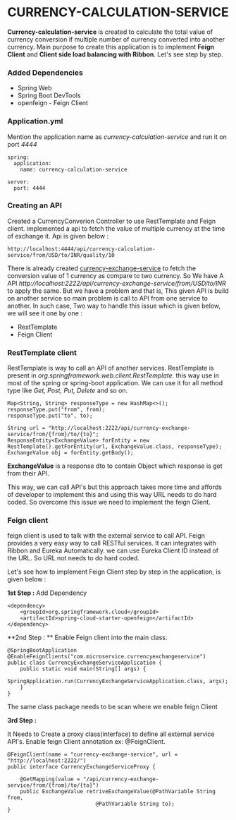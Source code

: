 # CURRENCY-CALCULATION-SERVICE

**Currency-calculation-service** is created to calculate the total value of currency conversion if multiple number of currency converted into another currency. Main purpose to create this application is to implement **Feign Client** and **Client side load balancing with Ribbon**. Let's see step by step.

### Added Dependencies

* Spring Web
* Spring Boot DevTools
* openfeign - Feign Client

### Application.yml

Mention the application name as *currency-calculation-service* and run it on port *4444*

	spring:
	  application:
	    name: currency-calculation-service
	    
	server:
	  port: 4444
	  
### Creating an API 

Created a CurrencyConverion Controller to use RestTemplate and Feign client. implemented a api to fetch the value of multiple currency at the time of exchange it. Api is given below : 

	http://localhost:4444/api/currency-calculation-service/from/USD/to/INR/quality/10
 
There is already created [currency-exchange-service](https://github.com/vikashvs36/microservices-tutorial/tree/master/currency-exchange-service) to fetch the conversion value of 1 currency as compare to two currency. So We have A API *http://localhost:2222/api/currency-exchange-service/from/USD/to/INR* to apply the same. But we have a problem and that is, This given API is build on another service so main problem is call to API from one service to another. In such case, Two way to handle this issue which is given below, we will see it one by one :

* RestTemplate 
* Feign Client
    
### RestTemplate client

RestTemplate is way to call an API of another services. RestTemplate is present in *org.springframework.web.client.RestTemplate*. this way use in most of the spring or spring-boot application. We can use it for all method type like *Get, Post, Put, Delete* and so on.

	Map<String, String> responseType = new HashMap<>();
	responseType.put("from", from);
	responseType.put("to", to);

	String url = "http://localhost:2222/api/currency-exchange-service/from/{from}/to/{to}";
	ResponseEntity<ExchangeValue> forEntity = new RestTemplate().getForEntity(url, ExchangeValue.class, responseType);
	ExchangeValue obj = forEntity.getBody();
	
**ExchangeValue** is a response dto to contain Object which response is get from their API.

This way, we can call API's but this approach takes more time and affords of developer to implement this and using this way URL needs to do hard coded. So overcome this issue we need to implement the feign Client.

### Feign client

feign client is used to talk with the external service to call API. Feign provides a very easy way to call RESTful services. It can integrates with Ribbon and Eureka Automatically. we can use Eureka Client ID instead of the URL. So URL not needs to do hard coded.

Let's see how to implement Feign Client step by step in the application, is given below :

**1st Step :** Add Dependency

	<dependency>
		<groupId>org.springframework.cloud</groupId>
		<artifactId>spring-cloud-starter-openfeign</artifactId>
	</dependency>

**2nd Step : ** Enable Feign client into the main class.

	@SpringBootApplication
	@EnableFeignClients("com.microservice.currencyexchangeservice")
	public class CurrencyExchangeServiceApplication {
		public static void main(String[] args) {
			SpringApplication.run(CurrencyExchangeServiceApplication.class, args);
		}
	}

The same class package needs to be scan where we enable feign Client

**3rd Step :**

It Needs to Create a proxy class(interface) to define all external service API's. Enable feign Client annotation ex: @FeignClient. 


	@FeignClient(name = "currency-exchange-service", url = "http://localhost:2222/")
	public interface CurrencyExchangeServiceProxy {
		
		@GetMapping(value = "/api/currency-exchange-service/from/{from}/to/{to}")
		public ExchangeValue retriveExchangeValue(@PathVariable String from, 
								@PathVariable String to);
	}

